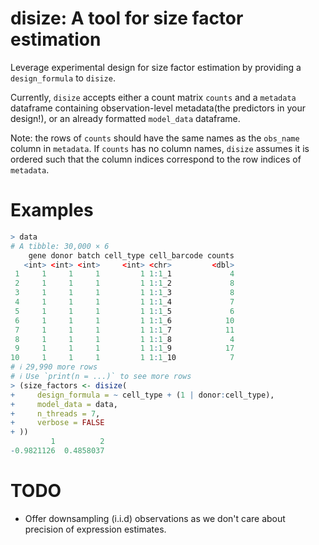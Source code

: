 # **disize**: A tool for size factor estimation

Leverage experimental design for size factor estimation by providing a `design_formula` to `disize`.

Currently, `disize` accepts either a count matrix `counts` and a `metadata` dataframe containing observation-level metadata(the predictors in your design!), or an already formatted `model_data` dataframe.

Note: the rows of `counts` should have the same names as the `obs_name` column in `metadata`. If `counts` has no column names, `disize` assumes it is ordered such that the column indices correspond to the row indices of `metadata`.

# Examples
```r
> data
# A tibble: 30,000 × 6
    gene donor batch cell_type cell_barcode counts
   <int> <int> <int>     <int> <chr>         <dbl>
 1     1     1     1         1 1:1_1             4
 2     1     1     1         1 1:1_2             8
 3     1     1     1         1 1:1_3             8
 4     1     1     1         1 1:1_4             7
 5     1     1     1         1 1:1_5             6
 6     1     1     1         1 1:1_6            10
 7     1     1     1         1 1:1_7            11
 8     1     1     1         1 1:1_8             4
 9     1     1     1         1 1:1_9            17
10     1     1     1         1 1:1_10            7
# ℹ 29,990 more rows
# ℹ Use `print(n = ...)` to see more rows
> (size_factors <- disize(
+     design_formula = ~ cell_type + (1 | donor:cell_type),
+     model_data = data,
+     n_threads = 7,
+     verbose = FALSE
+ ))
         1          2
-0.9821126  0.4858037
```

# TODO
- Offer downsampling (i.i.d) observations as we don't care about precision of expression estimates.
